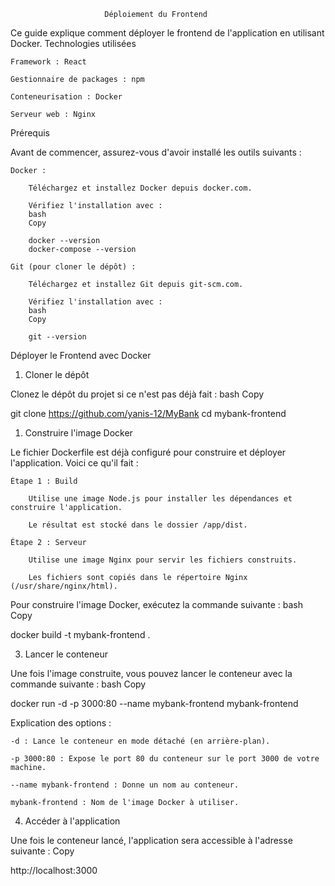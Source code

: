                          Déploiement du Frontend




Ce guide explique comment déployer le frontend de l'application en utilisant Docker.
Technologies utilisées

    Framework : React

    Gestionnaire de packages : npm

    Conteneurisation : Docker

    Serveur web : Nginx

Prérequis

Avant de commencer, assurez-vous d'avoir installé les outils suivants :

    Docker :

        Téléchargez et installez Docker depuis docker.com.

        Vérifiez l'installation avec :
        bash
        Copy

        docker --version
        docker-compose --version

    Git (pour cloner le dépôt) :

        Téléchargez et installez Git depuis git-scm.com.

        Vérifiez l'installation avec :
        bash
        Copy

        git --version

Déployer le Frontend avec Docker
1. Cloner le dépôt

Clonez le dépôt du projet si ce n'est pas déjà fait :
bash
Copy

git clone https://github.com/yanis-12/MyBank
cd mybank-frontend

1. Construire l'image Docker

Le fichier Dockerfile est déjà configuré pour construire et déployer l'application. Voici ce qu'il fait :

    Étape 1 : Build

        Utilise une image Node.js pour installer les dépendances et construire l'application.

        Le résultat est stocké dans le dossier /app/dist.

    Étape 2 : Serveur

        Utilise une image Nginx pour servir les fichiers construits.

        Les fichiers sont copiés dans le répertoire Nginx (/usr/share/nginx/html).

Pour construire l'image Docker, exécutez la commande suivante :
bash
Copy

docker build -t mybank-frontend .

3. Lancer le conteneur

Une fois l'image construite, vous pouvez lancer le conteneur avec la commande suivante :
bash
Copy

docker run -d -p 3000:80 --name mybank-frontend mybank-frontend

Explication des options :

    -d : Lance le conteneur en mode détaché (en arrière-plan).

    -p 3000:80 : Expose le port 80 du conteneur sur le port 3000 de votre machine.

    --name mybank-frontend : Donne un nom au conteneur.

    mybank-frontend : Nom de l'image Docker à utiliser.

4. Accéder à l'application

Une fois le conteneur lancé, l'application sera accessible à l'adresse suivante :
Copy

http://localhost:3000